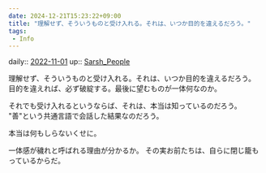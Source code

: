 ```yaml
---
date: 2024-12-21T15:23:22+09:00
title: "理解せず、そういうものと受け入れる。それは、いつか目的を違えるだろう。"
tags:
 - Info
---
```


daily:: [2022-11-01](Daily_Note/2022-11-01.md)
up:: [Sarsh_People](Bar/Novel/Nacaria/Sarsh_People.md)

理解せず、そういうものと受け入れる。それは、いつか目的を違えるだろう。
目的を違えれば、必ず破綻する。最後に望むものが一体何なのか。

それでも受け入れるというならば、それは、本当は知っているのだろう。
"善"という共通言語で会話した結果なのだろう。

本当は何もしらないくせに。

一体感が穢れと呼ばれる理由が分かるか。
その実お前たちは、自らに閉じ籠もっているからだ。


